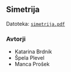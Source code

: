 ## Simetrija

Datoteka: [`simetrija.pdf`](gradivo/simetrija.pdf)

### Avtorji

* Katarina Brdnik
* Špela Plevel
* Manca Prošek
